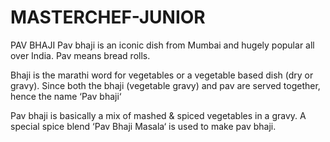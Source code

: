 # MASTERCHEF-JUNIOR

PAV BHAJI
Pav bhaji is an iconic dish from Mumbai and hugely popular all over India. Pav means bread rolls.

Bhaji is the marathi word for vegetables or a vegetable based dish (dry or gravy). Since both the bhaji (vegetable gravy) and pav are served together, hence the name ‘Pav bhaji‘

Pav bhaji is basically a mix of mashed & spiced vegetables in a gravy. A special spice blend ‘Pav Bhaji Masala‘ is used to make pav bhaji.

